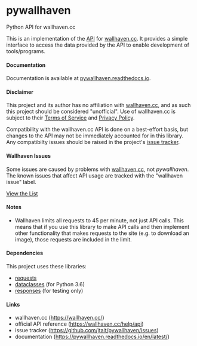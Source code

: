 # pywallhaven
Python API for wallhaven.cc

This is an implementation of the [API](https://wallhaven.cc/help/api) for [wallhaven.cc](https://wallhaven.cc/). It provides a simple interface to access the data provided by the API to enable development of tools/programs.

#### Documentation
Documentation is available at [pywallhaven.readthedocs.io](https://pywallhaven.readthedocs.io/en/latest/).

#### Disclaimer
This project and its author has no affiliation with [wallhaven.cc](https://wallhaven.cc/), and as such this project should be considered "unofficial". Use of wallhaven.cc is subject to their [Terms of Service](https://wallhaven.cc/terms) and [Privacy Policy](https://wallhaven.cc/privacy-policy).

Compatibility with the wallhaven.cc API is done on a best-effort basis, but changes to the API may not be immediately accounted for in this library. Any compatibilty issues should be raised in the project's [issue tracker](https://github.com/jtait/pywallhaven/issues).

#### Wallhaven Issues
Some issues are caused by problems with [wallhaven.cc](https://wallhaven.cc/), not _pywallhaven_. The known issues that affect API usage are tracked with the "wallhaven issue" label.

[View the List](https://github.com/jtait/pywallhaven/labels/wallhaven%20issue)

#### Notes
- Wallhaven limits all requests to 45 per minute, not just API calls. This means that if you use this library to make API calls and then implement other functionality that makes requests to the site (e.g. to download an image), those requests are included in the limit.

#### Dependencies
This project uses these libraries:
- [requests](https://pypi.org/project/requests/)
- [dataclasses](https://pypi.org/project/dataclasses/) (for Python 3.6)
- [responses](https://pypi.org/project/responses/) (for testing only)

#### Links
- wallhaven.cc (https://wallhaven.cc/)
- official API reference (https://wallhaven.cc/help/api)
- issue tracker (https://github.com/jtait/pywallhaven/issues)
- documentation (https://pywallhaven.readthedocs.io/en/latest/)
